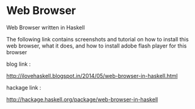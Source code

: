 Web Browser
=======

Web Browser written in Haskell

The following link contains screenshots and tutorial on how to install this web browser, what it does, and how to install adobe flash player for this browser

blog link :

http://ilovehaskell.blogspot.in/2014/05/web-browser-in-haskell.html

hackage link :

http://hackage.haskell.org/package/web-browser-in-haskell
